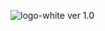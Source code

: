 ![logo-white](https://user-images.githubusercontent.com/46863241/222760127-5f50fa8b-27f1-4f52-ab7a-b44a71446240.png)
ver 1.0
